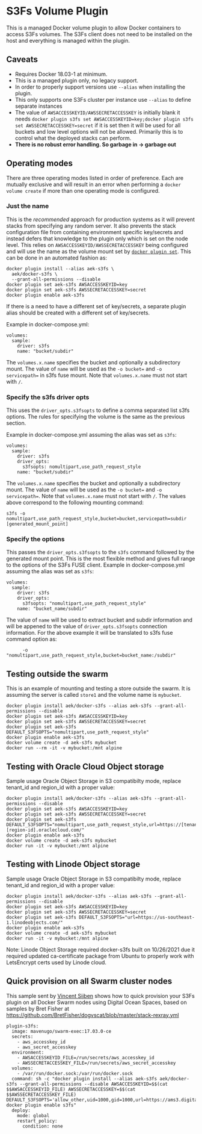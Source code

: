 # S3Fs Volume Plugin

This is a managed Docker volume plugin to allow Docker containers to access S3Fs volumes.  The S3Fs client does not need to be installed on the host and everything is managed within the plugin.

## Caveats

- Requires Docker 18.03-1 at minimum.
- This is a managed plugin only, no legacy support.
- In order to properly support versions use `--alias` when installing the plugin.
- This only supports one S3Fs cluster per instance use `--alias` to define separate instances
- The value of `AWSACCESSKEYID/AWSSECRETACCESSKEY` is initially blank it needs `docker plugin s3fs set AWSACCESSKEYID=key;docker plugin s3fs set AWSSECRETACCESSKEY=secret` if it is set then it will be used for all buckets and low level options will not be allowed.  Primarily this is to control what the deployed stacks can perform.
- **There is no robust error handling.  So garbage in -> garbage out**

## Operating modes

There are three operating modes listed in order of preference.  Each are mutually exclusive and will result in an error when performing a `docker volume create` if more than one operating mode is configured.

### Just the name

This is the *recommended* approach for production systems as it will prevent stacks from specifying any random server.  It also prevents the stack configuration file from containing environment specific key/secrets and instead defers that knowledge to the plugin only which is set on the node level.  This relies on `AWSACCESSKEYID/AWSSECRETACCESSKEY` being configured and will use the name as the volume mount set by [`docker plugin set`](https://docs.docker.com/engine/reference/commandline/plugin_set/).  This can be done in an automated fashion as:

    docker plugin install --alias aek-s3fs \
      aek/docker-s3fs \
      --grant-all-permissions --disable
    docker plugin set aek-s3fs AWSACCESSKEYID=key
    docker plugin set aek-s3fs AWSSECRETACCESSKEY=secret
    docker plugin enable aek-s3fs

If there is a need to have a different set of key/secrets, a separate plugin alias should be created with a different set of key/secrets.

Example in docker-compose.yml:

    volumes:
      sample:
        driver: s3fs
        name: "bucket/subdir"

The `volumes.x.name` specifies the bucket and optionally a subdirectory mount.  The value of `name` will be used as the `-o bucket=` and `-o servicepath=` in s3fs fuse mount.  Note that `volumes.x.name` must not start with `/`.

### Specify the s3fs driver opts

This uses the `driver_opts.s3fsopts` to define a comma separated list s3fs options.  The rules for specifying the volume is the same as the previous section.

Example in docker-compose.yml assuming the alias was set as `s3fs`:

    volumes:
      sample:
        driver: s3fs
        driver_opts:
          s3fsopts: nomultipart,use_path_request_style
        name: "bucket/subdir"

The `volumes.x.name` specifies the bucket and optionally a subdirectory mount.  The value of `name` will be used as the `-o bucket=` and `-o servicepath=`.  Note that `volumes.x.name` must not start with `/`.  The values above correspond to the following mounting command:

    s3fs -o nomultipart,use_path_request_style,bucket=bucket,servicepath=subdir [generated_mount_point]

### Specify the options

This passes the `driver_opts.s3fsopts` to the `s3fs` command followed by the generated mount point.  This is the most flexible method and gives full range to the options of the S3Fs FUSE client.  Example in docker-compose.yml assuming the alias was set as `s3fs`:

    volumes:
      sample:
        driver: s3fs
        driver_opts:
          s3fsopts: "nomultipart,use_path_request_style"
        name: "bucket_name/subdir"

The value of `name` will be used to extract bucket and subdir information and will be appened to the value of `driver_opts.s3fsopts` connection information.
For the above example it will be translated to s3fs fuse command option as:

          -o "nomultipart,use_path_request_style,bucket=bucket_name:/subdir"

## Testing outside the swarm

This is an example of mounting and testing a store outside the swarm.  It is assuming the server is called `store1` and the volume name is `mybucket`.

    docker plugin install aek/docker-s3fs --alias aek-s3fs --grant-all-permissions --disable
    docker plugin set aek-s3fs AWSACCESSKEYID=key
    docker plugin set aek-s3fs AWSSECRETACCESSKEY=secret
    docker plugin set aek-s3fs DEFAULT_S3FSOPTS="nomultipart,use_path_request_style"
    docker plugin enable aek-s3fs
    docker volume create -d aek-s3fs mybucket
    docker run --rm -it -v mybucket:/mnt alpine

## Testing with Oracle Cloud Object storage

Sample usage Oracle Object Storage in S3 compatibilty mode, replace tenant_id and region_id with a proper value:

    docker plugin install aek/docker-s3fs --alias aek-s3fs --grant-all-permissions --disable
    docker plugin set aek-s3fs AWSACCESSKEYID=key
    docker plugin set aek-s3fs AWSSECRETACCESSKEY=secret
    docker plugin set aek-s3fs DEFAULT_S3FSOPTS="nomultipart,use_path_request_style,url=https://[tenant_id].compat.objectstorage.[region-id].oraclecloud.com/"
    docker plugin enable aek-s3fs
    docker volume create -d aek-s3fs mybucket
    docker run -it -v mybucket:/mnt alpine

## Testing with Linode Object storage

Sample usage Oracle Object Storage in S3 compatibilty mode, replace tenant_id and region_id with a proper value:

    docker plugin install aek/docker-s3fs --alias aek-s3fs --grant-all-permissions --disable
    docker plugin set aek-s3fs AWSACCESSKEYID=key
    docker plugin set aek-s3fs AWSSECRETACCESSKEY=secret
    docker plugin set aek-s3fs DEFAULT_S3FSOPTS="url=https://us-southeast-1.linodeobjects.com/"
    docker plugin enable aek-s3fs
    docker volume create -d aek-s3fs mybucket
    docker run -it -v mybucket:/mnt alpine

Note: Linode Object Storage required docker-s3fs built on 10/26/2021 due it required updated ca-certificate package from Ubuntu to properly work with LetsEncrypt certs used by Linode cloud.

## Quick provision on all Swarm cluster nodes

This sample sent by [Vincent Sijben](https://github.com/vincentsijben) shows how to quick provision your S3Fs plugin on all Docker Swarm nodes using Digital Ocean Spaces, based on samples by Bret Fisher at <https://github.com/BretFisher/dogvscat/blob/master/stack-rexray.yml>

    plugin-s3fs:
      image: mavenugo/swarm-exec:17.03.0-ce
      secrets:
        - aws_accesskey_id
        - aws_secret_accesskey
      environment:
        - AWSACCESSKEYID_FILE=/run/secrets/aws_accesskey_id
        - AWSSECRETACCESSKEY_FILE=/run/secrets/aws_secret_accesskey
      volumes:
        - /var/run/docker.sock:/var/run/docker.sock
      command: sh -c "docker plugin install --alias aek-s3fs aek/docker-s3fs --grant-all-permissions --disable AWSACCESSKEYID=$$(cat $$AWSACCESSKEYID_FILE) AWSSECRETACCESSKEY=$$(cat $$AWSSECRETACCESSKEY_FILE) DEFAULT_S3FSOPTS='allow_other,uid=1000,gid=1000,url=https://ams3.digitaloceanspaces.com,use_path_request_style,nomultipart'; docker plugin enable s3fs"
      deploy:
        mode: global
        restart_policy:
          condition: none
